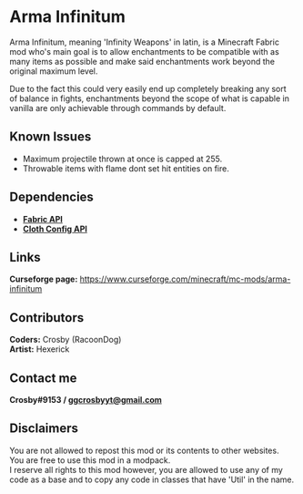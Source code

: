 # Arma Infinitum

Arma Infinitum, meaning 'Infinity Weapons' in latin, is a Minecraft Fabric mod who's main goal is to allow enchantments to be compatible with as many items as possible and make said enchantments work beyond the original maximum level.

Due to the fact this could very easily end up completely breaking any sort of balance in fights, enchantments beyond the scope of what is capable in vanilla are only achievable through commands by default.

## Known Issues

- Maximum projectile thrown at once is capped at 255.
- Throwable items with flame dont set hit entities on fire.

## Dependencies

- [**Fabric API**](https://www.curseforge.com/minecraft/mc-mods/fabric-api)
- [**Cloth Config API**](https://www.curseforge.com/minecraft/mc-mods/cloth-config)

## Links

**Curseforge page:** https://www.curseforge.com/minecraft/mc-mods/arma-infinitum

## Contributors

**Coders:** Crosby (RacoonDog)  
**Artist:** Hexerick

## Contact me

**Crosby#9153 / ggcrosbyyt@gmail.com**

## Disclaimers

You are not allowed to repost this mod or its contents to other websites.  
You are free to use this mod in a modpack.  
I reserve all rights to this mod however, you are allowed to use any of my code as a base and to copy any code in classes that have 'Util' in the name.
